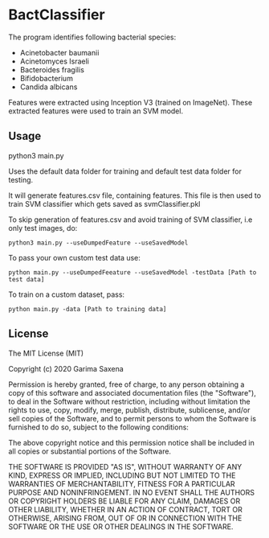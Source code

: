 # BactClassifier

The program identifies following bacterial species:

* Acinetobacter baumanii
* Acinetomyces Israeli
* Bacteroides fragilis
* Bifidobacterium
* Candida albicans

Features were extracted using Inception V3 (trained on ImageNet).
These extracted features were used to train an SVM model.

## Usage

python3 main.py 

Uses the default data folder for training and default test data folder for testing.

It will generate features.csv file, containing features.
This file is then used to train SVM classifier which gets saved as svmClassifier.pkl

To skip generation of features.csv and avoid training of SVM classifier, i.e only test images, do:
```shell
python3 main.py --useDumpedFeature --useSavedModel
```

To pass your own custom test data use:
```shell
python main.py --useDumpedFeeature --useSavedModel -testData [Path to test data] 
```

To train on a custom dataset, pass:
```shell
python main.py -data [Path to training data]
```

## License
 
The MIT License (MIT)

Copyright (c) 2020 Garima Saxena

Permission is hereby granted, free of charge, to any person obtaining a copy of this software and associated documentation files (the "Software"), to deal in the Software without restriction, including without limitation the rights to use, copy, modify, merge, publish, distribute, sublicense, and/or sell copies of the Software, and to permit persons to whom the Software is furnished to do so, subject to the following conditions:

The above copyright notice and this permission notice shall be included in all copies or substantial portions of the Software.

THE SOFTWARE IS PROVIDED "AS IS", WITHOUT WARRANTY OF ANY KIND, EXPRESS OR IMPLIED, INCLUDING BUT NOT LIMITED TO THE WARRANTIES OF MERCHANTABILITY, FITNESS FOR A PARTICULAR PURPOSE AND NONINFRINGEMENT. IN NO EVENT SHALL THE AUTHORS OR COPYRIGHT HOLDERS BE LIABLE FOR ANY CLAIM, DAMAGES OR OTHER LIABILITY, WHETHER IN AN ACTION OF CONTRACT, TORT OR OTHERWISE, ARISING FROM, OUT OF OR IN CONNECTION WITH THE SOFTWARE OR THE USE OR OTHER DEALINGS IN THE SOFTWARE.
